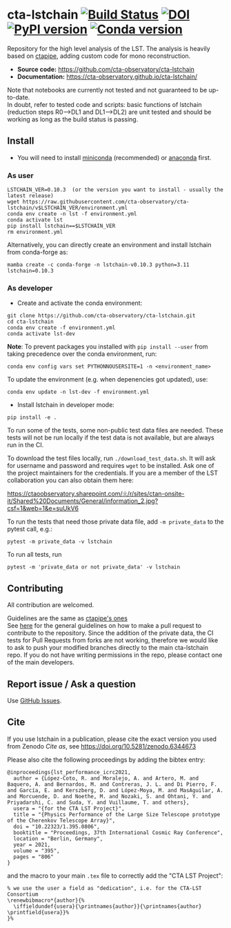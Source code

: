 # cta-lstchain [![Build Status](https://github.com/cta-observatory/cta-lstchain/workflows/CI/badge.svg?branch=main)](https://github.com/cta-observatory/cta-lstchain/actions?query=workflow%3ACI+branch%3Amain) [![DOI](https://zenodo.org/badge/DOI/10.5281/zenodo.6344673.svg)](https://doi.org/10.5281/zenodo.6344673) [![PyPI version](https://badge.fury.io/py/lstchain.svg)](https://badge.fury.io/py/lstchain) [![Conda version](https://anaconda.org/conda-forge/lstchain/badges/version.svg)](https://anaconda.org/conda-forge/lstchain)

Repository for the high level analysis of the LST.
The analysis is heavily based on [ctapipe](https://github.com/cta-observatory/ctapipe), adding custom code for mono reconstruction.

- **Source code:** https://github.com/cta-observatory/cta-lstchain
- **Documentation:** https://cta-observatory.github.io/cta-lstchain/

Note that notebooks are currently not tested and not guaranteed to be up-to-date.   
In doubt, refer to tested code and scripts: basic functions of lstchain (reduction steps R0-->DL1 and DL1-->DL2) 
are unit tested and should be working as long as the build status is passing.

## Install

- You will need to install [miniconda](https://docs.conda.io/en/latest/miniconda.html) (recommended) or [anaconda](https://www.anaconda.com/distribution/#download-section) first. 


### As user

```
LSTCHAIN_VER=0.10.3  (or the version you want to install - usually the latest release)
wget https://raw.githubusercontent.com/cta-observatory/cta-lstchain/v$LSTCHAIN_VER/environment.yml
conda env create -n lst -f environment.yml
conda activate lst
pip install lstchain==$LSTCHAIN_VER
rm environment.yml
```

Alternatively, you can directly create an environment and install lstchain from conda-forge as:
```
mamba create -c conda-forge -n lstchain-v0.10.3 python=3.11 lstchain=0.10.3
```


### As developer

- Create and activate the conda environment:
```
git clone https://github.com/cta-observatory/cta-lstchain.git
cd cta-lstchain
conda env create -f environment.yml
conda activate lst-dev
```

**Note**: To prevent packages you installed with `pip install --user` from taking precedence over the conda environment, run:
```
conda env config vars set PYTHONNOUSERSITE=1 -n <environment_name>
```

To update the environment (e.g. when depenencies got updated), use:
```
conda env update -n lst-dev -f environment.yml
```

- Install lstchain in developer mode:

```
pip install -e .
```

To run some of the tests, some non-public test data files are needed.
These tests will not be run locally if the test data is not available,
but are always run in the CI.

To download the test files locally, run `./download_test_data.sh`.
It will ask for username and password and requires `wget` to be installed.
Ask one of the project maintainers for the credentials. If 
you are a member of the LST collaboration you can also obtain them here:

https://ctaoobservatory.sharepoint.com/:i:/r/sites/ctan-onsite-it/Shared%20Documents/General/information_2.jpg?csf=1&web=1&e=suUkV6

To run the tests that need those private data file, add `-m private_data`
to the pytest call, e.g.:

```
pytest -m private_data -v lstchain
```

To run all tests, run
```
pytest -m 'private_data or not private_data' -v lstchain
```

## Contributing

All contribution are welcomed.

Guidelines are the same as [ctapipe's ones](https://cta-observatory.github.io/ctapipe/development/index.html)    
See [here](https://cta-observatory.github.io/ctapipe/development/pullrequests.html) for the general guidelines on how to make a pull request to contribute to the repository. Since the addition of the private data, the CI tests for Pull Requests from forks are not working, therefore we would like to ask to push your modified branches directly to the main cta-lstchain repo. If you do not have writing permissions in the repo, please contact one of the main developers. 


## Report issue / Ask a question

Use [GitHub Issues](https://github.com/cta-observatory/cta-lstchain/issues).

## Cite

If you use lstchain in a publication, please cite the exact version you used from Zenodo _Cite as_, see https://doi.org/10.5281/zenodo.6344673

Please also cite the following proceedings by adding the bibtex entry:

```
@inproceedings{lst_performance_icrc2021,
  author = {López-Coto, R. and Moralejo, A. and Artero, M. and Baquero, A. and Bernardos, M. and Contreras, J. L. and Di Pierro, F. and García, E. and Kerszberg, D. and López-Moya, M. and MasAguilar, A. and Morcuende, D. and Noethe, M. and Nozaki, S. and Ohtani, Y. and Priyadarshi, C. and Suda, Y. and Vuillaume, T. and others},
  usera = "{for the CTA LST Project}",
  title = "{Physics Performance of the Large Size Telescope prototype of the Cherenkov Telescope Array}",
  doi = "10.22323/1.395.0806",
  booktitle = "Proceedings, 37th International Cosmic Ray Conference",
  location = "Berlin, Germany",
  year = 2021,
  volume = "395",
  pages = "806"
}
```

and the macro to your main `.tex` file to correctly add the "CTA LST Project":
```
% we use the user a field as "dedication", i.e. for the CTA-LST Consortium
\renewbibmacro*{author}{%
  \iffieldundef{usera}{\printnames{author}}{\printnames{author} \printfield{usera}}%
}%
```
